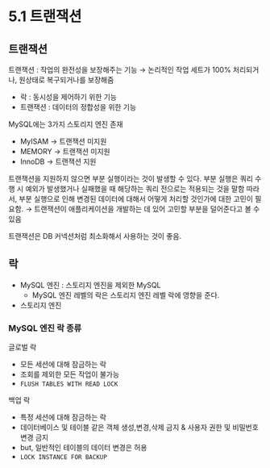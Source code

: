 # 5.1 트랜잭션

## 트랜잭션

트랜잭션 : 작업의 완전성을 보장해주는 기능 → 논리적인 작업 세트가 100% 처리되거나, 원상태로 복구되거나를 보장해줌

- 락 : 동시성을 제어하기 위한 기능
- 트랜잭션 : 데이터의 정합성을 위한 기능

MySQL에는 3가지 스토리지 엔진 존재

- MyISAM → 트랜잭션 미지원
- MEMORY → 트랜잭션 미지원
- InnoDB → 트랜잭션 지원

트랜잭션을 지원하지 않으면 부분 실행이라는 것이 발생할 수 있다.
부분 실행은 쿼리 수행 시 예외가 발생했거나 실패했을 때 해당하는 쿼리 전으로는 적용되는 것을 말함
따라서, 부분 실행으로 인해 변경된 데이터에 대해서 어떻게 처리할 것인가에 대한 고민이 필요함.
→ 트랜잭션이 애플리케이션을 개발하는 데 있어 고민할 부분을 덜어준다고 볼 수 있음

트랜잭션은 DB 커넥션처럼 최소화해서 사용하는 것이 좋음.

## 락

- MySQL 엔진 : 스토리지 엔진을 제외한 MySQL
  - MySQL 엔진 레벨의 락은 스토리지 엔진 레벨 락에 영향을 준다.
- 스토리지 엔진

### MySQL 엔진 락 종류

글로벌 락

- 모든 세션에 대해 잠금하는 락
- 조회를 제외한 모든 작업이 불가능
- `FLUSH TABLES WITH READ LOCK`

백업 락

- 특정 세션에 대해 잠금하는 락
- 데이터베이스 및 테이블 같은 객체 생성,변경,삭제 금지 & 사용자 권한 및 비밀번호 변경 금지
- but, 일반적인 테이블의 데이터 변경은 허용
- `LOCK INSTANCE FOR BACKUP`
